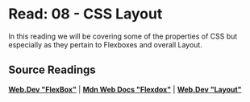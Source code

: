 # Read: 08 - CSS Layout

In this reading we will be covering some of the properties of CSS but especially as they pertain to Flexboxes and overall Layout.

## Source Readings
**[Web.Dev "FlexBox"](https://web.dev/learn/css/flexbox/)** | **[Mdn Web Docs "Flexdox"](https://developer.mozilla.org/en-US/docs/Learn/CSS/CSS_layout/Flexbox)** | **[Web.Dev "Layout"](https://web.dev/learn/css/layout/)**
